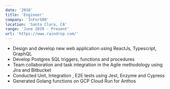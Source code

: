 ```yaml
---
date: '2018'
title: 'Engineer'
company: 'InFor500'
location: 'Santa Clara, CA'
range: 'June 2019 - Present'
url: 'https://www.raindrop.com/'
---
```


- Design and develop new web application using ReactJs, Typescript, GraphQL
- Develop Postgres SQL triggers, functions and procedures
- Team collaboration and task integration in the Agile methodology using Jira and Bitbucket
- Conducted Unit, Integration , E2E tests using Jest, Enzyme and Cypress
- Generated Golang functions on GCP Cloud Run for Anthos
